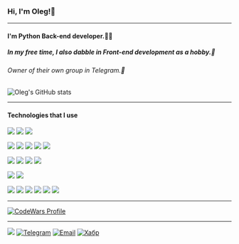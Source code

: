 ### Hi, I'm Oleg!👋
______________________________________________________________________________________________________________________________________________________________________

#### I'm Python Back-end developer.👨‍💻

##### In my free time, I also dabble in Front-end development as a hobby.🏃

###### Owner of their own group in Telegram.👾

![Oleg's GitHub stats](https://github-readme-stats.vercel.app/api?username=zubkovoleg01&hide=contribs,prs&rank_icon=github&theme=jolly&custom_title=Oleg's%20GitHub%20stats)

______________________________________________________________________________________________________________________________________________________________________

#### Technologies that I use

<img src="https://img.shields.io/badge/Languages:-808080?style=for-the-badge"/>    <img src="https://img.shields.io/badge/Python-0d1117?style=for-the-badge&logo=Python&logoColor=800080"/> <img src="https://img.shields.io/badge/JavaScript-0d1117?style=for-the-badge&logo=Javascript&logoColor=800080"/>

<img src="https://img.shields.io/badge/BackEnd frameworks:-808080?style=for-the-badge"/> <img src="https://img.shields.io/badge/Django-0d1117?style=for-the-badge&logo=Django&logoColor=800080"/> <img src="https://img.shields.io/badge/DjangoRestFramework-0d1117?style=for-the-badge&logo=Django&logoColor=800080"/> <img src="https://img.shields.io/badge/Flask-0d1117?style=for-the-badge&logo=Flask&logoColor=800080"/> <img src="https://img.shields.io/badge/FastAPI-0d1117?style=for-the-badge&logo=FastAPI&logoColor=800080"/>

<img src="https://img.shields.io/badge/Databases:-808080?style=for-the-badge"/> <img src="https://img.shields.io/badge/PostgreSQL-0d1117?style=for-the-badge&logo=PostgreSQL&logoColor=800080"/> <img src="https://img.shields.io/badge/MySQL-0d1117?style=for-the-badge&logo=MySQL&logoColor=800080"/> <img src="https://img.shields.io/badge/SQLite-0d1117?style=for-the-badge&logo=SQLite&logoColor=800080"/>

<img src="https://img.shields.io/badge/FrontEnd frameworks:-808080?style=for-the-badge"/> <img src="https://img.shields.io/badge/React-0d1117?style=for-the-badge&logo=React&logoColor=800080"/>

<img src="https://img.shields.io/badge/Tools:-808080?style=for-the-badge"/> <img src="https://img.shields.io/badge/Docker-0d1117?style=for-the-badge&logo=Docker&logoColor=800080"/> <img src="https://img.shields.io/badge/Nginx-0d1117?style=for-the-badge&logo=Nginx&logoColor=800080"/> <img src="https://img.shields.io/badge/Gunicorn-0d1117?style=for-the-badge&logo=Gunicorn&logoColor=800080"/> <img src="https://img.shields.io/badge/Git-0d1117?style=for-the-badge&logo=Git&logoColor=800080"/> <img src="https://img.shields.io/badge/Postman-0d1117?style=for-the-badge&logo=Postman&logoColor=800080"/>
 

______________________________________________________________________________________________________________________________________________________________________


[![CodeWars Profile](https://www.codewars.com/users/olz01/badges/large)](https://www.codewars.com/users/olz01)





_______________________________________________________________________________________________________________________________________________________________________


<img src="https://img.shields.io/badge/Communication:-808080?style=for-the-badge"/> [![Telegram](https://img.shields.io/badge/Telegram-0d1117?style=for-the-badge&logo=telegram)](ссылка_на_ваш_телеграм) [![Email](https://img.shields.io/badge/Email-0d1117?style=for-the-badge&logo=Gmail)](mailto:zoleg@gmail.com) [![Хабр](https://img.shields.io/badge/Хабр-0d1117?style=for-the-badge&logo=habr)]()





